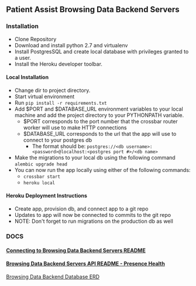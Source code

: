 ## Patient Assist Browsing Data Backend Servers

### Installation
- Clone Repository
- Download and install python 2.7 and virtualenv
- Install PostgresSQL and create local database with privileges granted to a user.
- Install the Heroku developer toolbar.

#### Local Installation
- Change dir to project directory.
- Start virtual environment
- Run ```pip install -r requirements.txt```
- Add $PORT and $DATABASE_URL environment variables to your local machine and add the project directory to your PYTHONPATH variable.
    - $PORT corresponds to the port number that the crossbar router worker will use to make HTTP connections
    - $DATABASE_URL corresponds to the url that the app will use to connect to your postgres db
        - The format should be: ```postgres://<db username>:<password>@localhost:<postgres port #>/<db name>```
- Make the migrations to your local db using the following command ```alembic upgrade head```
- You can now run the app locally using either of the following commands:
    - ```crossbar start```
    - ```heroku local```
    
#### Heroku Deployment Instructions
- Create app, provision db, and connect app to a git repo
- Updates to app will now be connected to commits to the git repo
- NOTE: Don't forget to run migrations on the production db as well

### DOCS

#### [Connecting to Browsing Data Backend Servers README](documentation/connecting_to_backend_servers.md)

#### [Browsing Data Backend Servers API README - Presence Health](documentation/presence_health/index.md)

[Browsing Data Backend Database ERD](documentation/db_erds/full_db_erd.jpg)